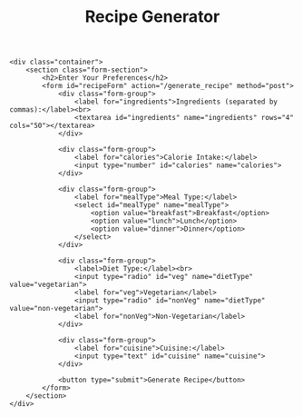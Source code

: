 <!DOCTYPE html>
<html lang="en">
<head>
    <meta charset="UTF-8">
    <meta name="viewport" content="width=device-width, initial-scale=1.0">
    <title>Recipe Generator</title>
    <link rel="stylesheet" href="/static/style.css">
</head>
<body>
    <header>
        <h1>Recipe Generator</h1>
    </header>

    <div class="container">
        <section class="form-section">
            <h2>Enter Your Preferences</h2>
            <form id="recipeForm" action="/generate_recipe" method="post">
                <div class="form-group">
                    <label for="ingredients">Ingredients (separated by commas):</label><br>
                    <textarea id="ingredients" name="ingredients" rows="4" cols="50"></textarea>
                </div>

                <div class="form-group">
                    <label for="calories">Calorie Intake:</label>
                    <input type="number" id="calories" name="calories">
                </div>

                <div class="form-group">
                    <label for="mealType">Meal Type:</label>
                    <select id="mealType" name="mealType">
                        <option value="breakfast">Breakfast</option>
                        <option value="lunch">Lunch</option>
                        <option value="dinner">Dinner</option>
                    </select>
                </div>

                <div class="form-group">
                    <label>Diet Type:</label><br>
                    <input type="radio" id="veg" name="dietType" value="vegetarian">
                    <label for="veg">Vegetarian</label>
                    <input type="radio" id="nonVeg" name="dietType" value="non-vegetarian">
                    <label for="nonVeg">Non-Vegetarian</label>
                </div>

                <div class="form-group">
                    <label for="cuisine">Cuisine:</label>
                    <input type="text" id="cuisine" name="cuisine">
                </div>

                <button type="submit">Generate Recipe</button>
            </form>
        </section>
    </div>
</body>
</html>
